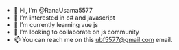 - 👋 Hi, I’m @RanaUsama5577
- 👀 I’m interested in c# and javascript
- 🌱 I’m currently learning vue js
- 💞️ I’m looking to collaborate on js community
- 📫 You can reach me on this ubf5577@gmail.com email.

